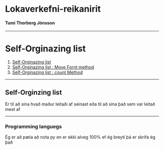 # Lokaverkefni-reikanirit
#### Tumi Thorberg Jónsson
____
# Self-Orginazing list
1. [Self-Orginazing list](https://www.geeksforgeeks.org/self-organizing-list-set-1-introduction/)
2. [Self-Orginazing list : Move Fornt method](https://www.geeksforgeeks.org/self-organizing-list-move-front-method/?ref=rp)
3. [Self-Orginazing list : count Method](https://www.geeksforgeeks.org/self-organizing-list-count-method/?ref=rp)

___
## Self-Orginzing list
Er til að sína hvað maður leitaði af seinast eða til að sína það sem var leitað mest af

___
### Programming languegs
Ég er að pæla að nota py en er ekki alveg 100% ef ég breyti þá er skrifa ég það
